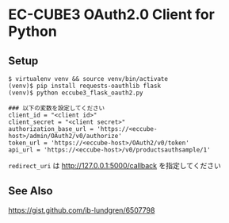 EC-CUBE3 OAuth2.0 Client for Python
=====================================

Setup
------

```
$ virtualenv venv && source venv/bin/activate
(venv)$ pip install requests-oauthlib flask
(venv)$ python eccube3_flask_oauth2.py
```


```
### 以下の変数を設定してください
client_id = "<client id>"
client_secret = "<client secret>"
authorization_base_url = 'https://<eccube-host>/admin/OAuth2/v0/authorize'
token_url = 'https://<eccube-host>/OAuth2/v0/token'
api_url = 'https://<eccube-host>/v0/productsauthsample/1'
```

`redirect_uri` は http://127.0.0.1:5000/callback を指定してください

See Also
---------

<https://gist.github.com/ib-lundgren/6507798>
